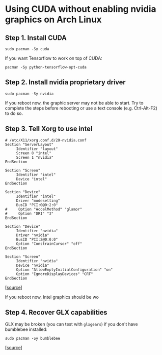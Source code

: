 # Using CUDA without enabling nvidia graphics on Arch Linux

## Step 1. Install CUDA

~~~
sudo pacman -Sy cuda
~~~

If you want Tensorflow to work on top of CUDA:

~~~
pacman -Sy python-tensorflow-opt-cuda
~~~

## Step 2. Install nvidia proprietary driver

~~~
sudo pacman -Sy nvidia
~~~

If you reboot now, the graphic server may not be able to start. Try to complete the steps before rebooting or use a text console (e.g. Ctrl-Alt-F2) to do so.

## Step 3. Tell Xorg to use intel

~~~
# /etc/X11/xorg.conf.d/20-nvidia.conf
Section "ServerLayout"
     Identifier "layout"
     Screen 0 "intel"
     Screen 1 "nvidia"
EndSection

Section "Screen"
     Identifier "intel"
     Device "intel"
EndSection

Section "Device"
     Identifier "intel"
     Driver "modesetting"
     BusID "PCI:0@0:2:0"
#     Option "AccelMethod" "glamor"
#     Option "DRI" "3"
EndSection

Section "Device"
     Identifier "nvidia"
     Driver "nvidia"
     BusID "PCI:2@0:0:0"
     Option "ConstrainCursor" "off"
EndSection

Section "Screen"
     Identifier "nvidia"
     Device "nvidia"
     Option "AllowEmptyInitialConfiguration" "on"
     Option "IgnoreDisplayDevices" "CRT"
EndSection
~~~

[[source](https://gist.github.com/alexlee-gk/76a409f62a53883971a18a11af93241b)]

If you reboot now, Intel graphics should be wo

## Step 4. Recover GLX capabilities

GLX may be broken (you can test with `glxgears`) if you don't have bumblebee installed:

~~~
sudo pacman -Sy bumblebee
~~~

[[source](https://bbs.archlinux.org/viewtopic.php?pid=1476069#p1476069)]
<!--stackedit_data:
eyJoaXN0b3J5IjpbLTE3ODc0NzkzODVdfQ==
-->